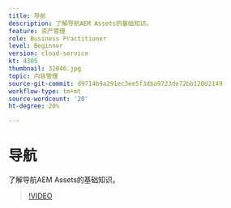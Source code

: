 ```yaml
---
title: 导航
description: 了解导航AEM Assets的基础知识。
feature: 资产管理
role: Business Practitioner
level: Beginner
version: cloud-service
kt: 4305
thumbnail: 32046.jpg
topic: 内容管理
source-git-commit: d9714b9a291ec3ee5f3dba9723de72bb120d2149
workflow-type: tm+mt
source-wordcount: '20'
ht-degree: 20%

---
```



# 导航

了解导航AEM Assets的基础知识。

>[!VIDEO](https://video.tv.adobe.com/v/32046/?quality=12&learn=on&hidetitle=true)
